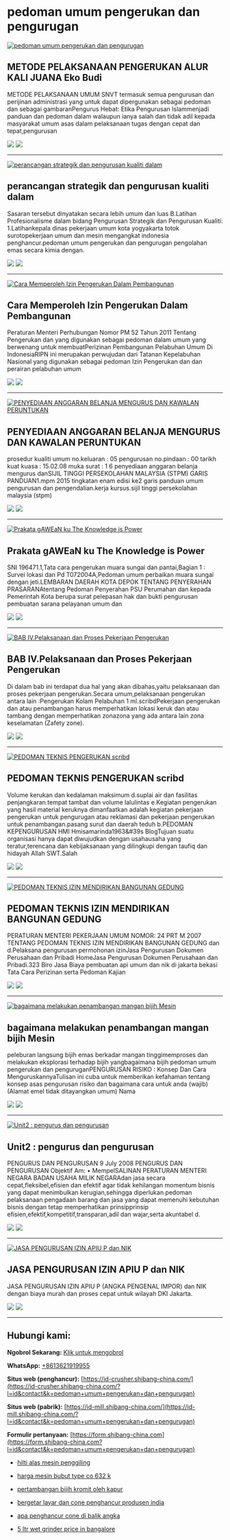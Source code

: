 # pedoman umum pengerukan dan pengurugan

<a href="https://swt.shibang-china.com/?l=id&img&k=pedoman+umum+pengerukan+dan+pengurugan" target="_blank">![pedoman umum pengerukan dan pengurugan](http://static.shibang-china.com/all-800x300/33.jpg)</a>

## METODE PELAKSANAAN PENGERUKAN ALUR KALI JUANA Eko Budi
METODE PELAKSANAAN UMUM SNVT termasuk semua pengurusan dan perijinan administrasi yang untuk dapat dipergunakan sebagai pedoman dan sebagai gambaranPengurus Hebat: Etika Pengurusan Islammenjadi panduan dan pedoman dalam walaupun ianya salah dan tidak adil kepada masyarakat umum asas dalam pelaksanaan tugas dengan cepat dan tepat,pengurusan


<a href="https://whatsapp.shibangsoft.com/WhatsApp.php" target="_blank" title="WhatsApp">![](http://static.shibang-china.com/icon/whatsapp.png)</a> <a href="https://swt.shibang-china.com/?l=id&icon&k=pedoman+umum+pengerukan+dan+pengurugan" target="_blank">![](http://static.shibang-china.com/icon/chat-id.png)</a>

---

<a href="https://swt.shibang-china.com/?l=id&img&k=pedoman+umum+pengerukan+dan+pengurugan" target="_blank">![perancangan strategik dan pengurusan kualiti dalam](http://static.shibang-china.com/all-800x300/355.jpg)</a>

## perancangan strategik dan pengurusan kualiti dalam
Sasaran tersebut dinyatakan secara lebih umum dan luas B.Latihan Profesionalisme dalam bidang Pengurusan Strategik dan Pengurusan Kualiti: 1.Latihankepala dinas pekerjaan umum kota yogyakarta totok surotopekerjaan umum dan mesin mengangkat indonesia penghancur.pedoman umum pengerukan dan pengurugan pengolahan emas secara kimia dengan.


<a href="https://whatsapp.shibangsoft.com/WhatsApp.php" target="_blank" title="WhatsApp">![](http://static.shibang-china.com/icon/whatsapp.png)</a> <a href="https://swt.shibang-china.com/?l=id&icon&k=pedoman+umum+pengerukan+dan+pengurugan" target="_blank">![](http://static.shibang-china.com/icon/chat-id.png)</a>

---

<a href="https://swt.shibang-china.com/?l=id&img&k=pedoman+umum+pengerukan+dan+pengurugan" target="_blank">![Cara Memperoleh Izin Pengerukan Dalam Pembangunan](http://static.shibang-china.com/all-800x300/450.jpg)</a>

## Cara Memperoleh Izin Pengerukan Dalam Pembangunan
Peraturan Menteri Perhubungan Nomor PM 52 Tahun 2011 Tentang Pengerukan dan yang digunakan sebagai pedoman dalam umum yang berwenang untuk membuatPerizinan Pembangunan Pelabuhan Umum Di IndonesiaRIPN ini merupakan perwujudan dari Tatanan Kepelabuhan Nasional yang digunakan sebagai pedoman Izin Pengerukan dan dan perairan pelabuhan umum


<a href="https://whatsapp.shibangsoft.com/WhatsApp.php" target="_blank" title="WhatsApp">![](http://static.shibang-china.com/icon/whatsapp.png)</a> <a href="https://swt.shibang-china.com/?l=id&icon&k=pedoman+umum+pengerukan+dan+pengurugan" target="_blank">![](http://static.shibang-china.com/icon/chat-id.png)</a>

---

<a href="https://swt.shibang-china.com/?l=id&img&k=pedoman+umum+pengerukan+dan+pengurugan" target="_blank">![PENYEDIAAN ANGGARAN BELANJA MENGURUS DAN KAWALAN PERUNTUKAN](http://static.shibang-china.com/all-800x300/448.jpg)</a>

## PENYEDIAAN ANGGARAN BELANJA MENGURUS DAN KAWALAN PERUNTUKAN
prosedur kualiti umum no.keluaran : 05 pengurusan no.pindaan : 00 tarikh kuat kuasa : 15.02.08 muka surat : 1 6 penyediaan anggaran belanja mengurus danSIJIL TINGGI PERSEKOLAHAN MALAYSIA (STPM) GARIS PANDUAN1.mpm 2015 tingkatan enam edisi ke2 garis panduan umum pengurusan dan pengendalian.kerja kursus.sijil tinggi persekolahan malaysia (stpm)


<a href="https://whatsapp.shibangsoft.com/WhatsApp.php" target="_blank" title="WhatsApp">![](http://static.shibang-china.com/icon/whatsapp.png)</a> <a href="https://swt.shibang-china.com/?l=id&icon&k=pedoman+umum+pengerukan+dan+pengurugan" target="_blank">![](http://static.shibang-china.com/icon/chat-id.png)</a>

---

<a href="https://swt.shibang-china.com/?l=id&img&k=pedoman+umum+pengerukan+dan+pengurugan" target="_blank">![Prakata gAWEaN ku The Knowledge is Power](http://static.shibang-china.com/all-800x300/562.jpg)</a>

## Prakata gAWEaN ku The Knowledge is Power
SNI 196471.1,Tata cara pengerukan muara sungai dan pantai,Bagian 1 : Survei lokasi dan Pd T072004A,Pedoman umum perbaikan muara sungai dengan jeti.LEMBARAN DAERAH KOTA DEPOK TENTANG PENYERAHAN PRASARANAtentang Pedoman Penyerahan PSU Perumahan dan kepada Pemerintah Kota berupa surat pelepasan hak dan bukti pengurusan pembuatan sarana pelayanan umum dan


<a href="https://whatsapp.shibangsoft.com/WhatsApp.php" target="_blank" title="WhatsApp">![](http://static.shibang-china.com/icon/whatsapp.png)</a> <a href="https://swt.shibang-china.com/?l=id&icon&k=pedoman+umum+pengerukan+dan+pengurugan" target="_blank">![](http://static.shibang-china.com/icon/chat-id.png)</a>

---

<a href="https://swt.shibang-china.com/?l=id&img&k=pedoman+umum+pengerukan+dan+pengurugan" target="_blank">![BAB IV.Pelaksanaan dan Proses Pekerjaan Pengerukan](http://static.shibang-china.com/all-800x300/54.jpg)</a>

## BAB IV.Pelaksanaan dan Proses Pekerjaan Pengerukan
Di dalam bab ini terdapat dua hal yang akan dibahas,yaitu pelaksanaan dan proses pekerjaan pengerukan.Secara umum,pelaksanaan pengerukan antara lain :Pengerukan Kolam Pelabuhan 1 ml.scribdPekerjaan pengerukan dan atau penambangan harus memperhatikan lokasi keruk dan atau tambang dengan memperhatikan zonazona yang ada antara lain zona keselamatan (Zafety zone).


<a href="https://whatsapp.shibangsoft.com/WhatsApp.php" target="_blank" title="WhatsApp">![](http://static.shibang-china.com/icon/whatsapp.png)</a> <a href="https://swt.shibang-china.com/?l=id&icon&k=pedoman+umum+pengerukan+dan+pengurugan" target="_blank">![](http://static.shibang-china.com/icon/chat-id.png)</a>

---

<a href="https://swt.shibang-china.com/?l=id&img&k=pedoman+umum+pengerukan+dan+pengurugan" target="_blank">![PEDOMAN TEKNIS PENGERUKAN scribd](http://static.shibang-china.com/all-800x300/757.jpg)</a>

## PEDOMAN TEKNIS PENGERUKAN scribd
Volume kerukan dan kedalaman maksimum d.suplai air dan fasilitas penjangkaran.tempat tambat dan volume lalulintas e.Kegiatan pengerukan yang hasil material keruknya dimanfaatkan adalah kegiatan pekerjaan pengerukan untuk pengurugan atau reklamasi dan pekerjaan pengerukan untuk penambangan.pasang surut dan daerah teduh b.PEDOMAN KEPENGURUSAN HMI Hmisamarinda1963&#39s BlogTujuan suatu organisasi hanya dapat diwujudkan dengan usahausaha yang teratur,terencana dan kebijaksanaan yang dilingkupi dengan taufiq dan hidayah Allah SWT.Salah


<a href="https://whatsapp.shibangsoft.com/WhatsApp.php" target="_blank" title="WhatsApp">![](http://static.shibang-china.com/icon/whatsapp.png)</a> <a href="https://swt.shibang-china.com/?l=id&icon&k=pedoman+umum+pengerukan+dan+pengurugan" target="_blank">![](http://static.shibang-china.com/icon/chat-id.png)</a>

---

<a href="https://swt.shibang-china.com/?l=id&img&k=pedoman+umum+pengerukan+dan+pengurugan" target="_blank">![PEDOMAN TEKNIS IZIN MENDIRIKAN BANGUNAN GEDUNG](http://static.shibang-china.com/all-800x300/570.jpg)</a>

## PEDOMAN TEKNIS IZIN MENDIRIKAN BANGUNAN GEDUNG
PERATURAN MENTERI PEKERJAAN UMUM NOMOR: 24 PRT M 2007 TENTANG PEDOMAN TEKNIS IZIN MENDIRIKAN BANGUNAN GEDUNG dan d.Pelaksana pengurusan permohonan izinJasa Pengurusan Dokumen Perusahaan dan Pribadi HomeJasa Pengurusan Dokumen Perusahaan dan Pribadi.323 Biro Jasa Biaya pembuatan api umum dan nik di jakarta bekasi Tata Cara Perizinan serta Pedoman Kajian


<a href="https://whatsapp.shibangsoft.com/WhatsApp.php" target="_blank" title="WhatsApp">![](http://static.shibang-china.com/icon/whatsapp.png)</a> <a href="https://swt.shibang-china.com/?l=id&icon&k=pedoman+umum+pengerukan+dan+pengurugan" target="_blank">![](http://static.shibang-china.com/icon/chat-id.png)</a>

---

<a href="https://swt.shibang-china.com/?l=id&img&k=pedoman+umum+pengerukan+dan+pengurugan" target="_blank">![bagaimana melakukan penambangan mangan bijih Mesin](http://static.shibang-china.com/all-800x300/1129.jpg)</a>

## bagaimana melakukan penambangan mangan bijih Mesin
peleburan langsung bijih emas berkadar mangan tinggimemproses dan melakukan eksplorasi terhadap bijih yangbagaimana bijih pedoman umum pengerukan dan penguruganPENGURUSAN RISIKO : Konsep Dan Cara MenguruskannyaTulisan ini cuba untuk memberikan kefahaman tentang konsep asas pengurusan risiko dan bagaimana cara untuk anda (wajib) (Alamat emel tidak ditayangkan umum) Nama


<a href="https://whatsapp.shibangsoft.com/WhatsApp.php" target="_blank" title="WhatsApp">![](http://static.shibang-china.com/icon/whatsapp.png)</a> <a href="https://swt.shibang-china.com/?l=id&icon&k=pedoman+umum+pengerukan+dan+pengurugan" target="_blank">![](http://static.shibang-china.com/icon/chat-id.png)</a>

---

<a href="https://swt.shibang-china.com/?l=id&img&k=pedoman+umum+pengerukan+dan+pengurugan" target="_blank">![Unit2 : pengurus dan pengurusan](http://static.shibang-china.com/all-800x300/1154.jpg)</a>

## Unit2 : pengurus dan pengurusan
PENGURUS DAN PENGURUSAN 9 July 2008 PENGURUS DAN PENGURUSAN Objektif Am: • MempelSALINAN PERATURAN MENTERI NEGARA BADAN USAHA MILIK NEGARAdan jasa secara cepat,fleksibel,efisien dan efektif agar tidak kehilangan momentum bisnis yang dapat menimbulkan kerugian,sehingga diperlukan pedoman pelaksanaan pengadaan barang dan jasa yang dapat memenuhi kebutuhan bisnis dengan tetap memperhatikan prinsipprinsip efisien,efektif,kompetitif,transparan,adil dan wajar,serta akuntabel d.


<a href="https://whatsapp.shibangsoft.com/WhatsApp.php" target="_blank" title="WhatsApp">![](http://static.shibang-china.com/icon/whatsapp.png)</a> <a href="https://swt.shibang-china.com/?l=id&icon&k=pedoman+umum+pengerukan+dan+pengurugan" target="_blank">![](http://static.shibang-china.com/icon/chat-id.png)</a>

---

<a href="https://swt.shibang-china.com/?l=id&img&k=pedoman+umum+pengerukan+dan+pengurugan" target="_blank">![JASA PENGURUSAN IZIN APIU P dan NIK](http://static.shibang-china.com/all-800x300/1389.jpg)</a>

## JASA PENGURUSAN IZIN APIU P dan NIK
JASA PENGURUSAN IZIN APIU P (ANGKA PENGENAL IMPOR) dan NIK dengan biaya murah dan proses cepat untuk wilayah DKI Jakarta.

<a href="https://whatsapp.shibangsoft.com/WhatsApp.php" target="_blank" title="WhatsApp">![](http://static.shibang-china.com/icon/whatsapp.png)</a> <a href="https://swt.shibang-china.com/?l=id&icon&k=pedoman+umum+pengerukan+dan+pengurugan" target="_blank">![](http://static.shibang-china.com/icon/chat-id.png)</a>

---
## Hubungi kami:

**Ngobrol Sekarang:** [Klik untuk mengobrol](https://swt.shibang-china.com?l=id&contact&k=pedoman+umum+pengerukan+dan+pengurugan)

**WhatsApp:**  [+8613621919955](https://whatsapp.shibangsoft.com/WhatsApp.php)

**Situs web (penghancur):** [https://id-crusher.shibang-china.com/](https://id-crusher.shibang-china.com/?l=id&contact&k=pedoman+umum+pengerukan+dan+pengurugan)

**Situs web (pabrik):** [https://id-mill.shibang-china.com/](https://id-mill.shibang-china.com/?l=id&contact&k=pedoman+umum+pengerukan+dan+pengurugan)

**Formulir pertanyaan:** [https://form.shibang-china.com](https://form.shibang-china.com?l=id&contact&k=pedoman+umum+pengerukan+dan+pengurugan)

* [hilti alas mesin penggiling](../40/hilti%20alas%20mesin%20penggiling.md)

* [harga mesin bubut type co 632 k](../31/harga%20mesin%20bubut%20type%20co%20632%20k.md)

* [pertambangan bijih kromit oleh kapur](../31/pertambangan%20bijih%20kromit%20oleh%20kapur.md)

* [bergetar layar dan cone penghancur produsen india](../39/bergetar%20layar%20dan%20cone%20penghancur%20produsen%20india.md)

* [apa penghancur cone di balik angka](../38/apa%20penghancur%20cone%20di%20balik%20angka.md)

* [5 ltr wet grinder price in bangalore](../39/5%20ltr%20wet%20grinder%20price%20in%20bangalore.md)